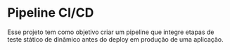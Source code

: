 # Pipeline CI/CD

Esse projeto tem como objetivo criar um pipeline que integre etapas de teste stático de dinâmico antes do deploy em produção de uma aplicação.

